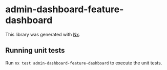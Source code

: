 # admin-dashboard-feature-dashboard

This library was generated with [Nx](https://nx.dev).

## Running unit tests

Run `nx test admin-dashboard-feature-dashboard` to execute the unit tests.
